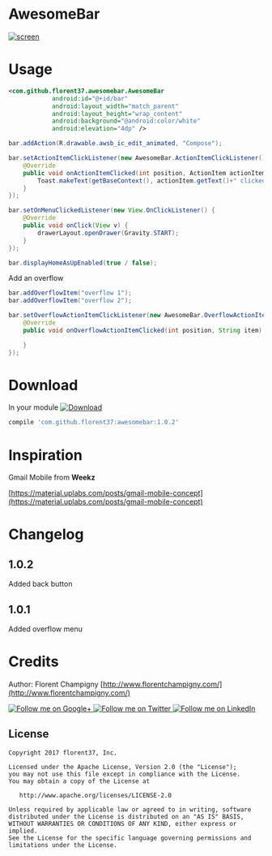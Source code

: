 # AwesomeBar

[![screen](https://raw.githubusercontent.com/florent37/AwesomeBar/master/media/awesomebar.gif)](https://www.github.com/florent37/AwesomeBar)

# Usage

```xml
<com.github.florent37.awesomebar.AwesomeBar
            android:id="@+id/bar"
            android:layout_width="match_parent"
            android:layout_height="wrap_content"
            android:background="@android:color/white"
            android:elevation="4dp" />
```

```java
bar.addAction(R.drawable.awsb_ic_edit_animated, "Compose");

bar.setActionItemClickListener(new AwesomeBar.ActionItemClickListener() {
    @Override
    public void onActionItemClicked(int position, ActionItem actionItem) {
        Toast.makeText(getBaseContext(), actionItem.getText()+" clicked", Toast.LENGTH_LONG).show();
    }
});

bar.setOnMenuClickedListener(new View.OnClickListener() {
    @Override
    public void onClick(View v) {
        drawerLayout.openDrawer(Gravity.START);
    }
});

bar.displayHomeAsUpEnabled(true / false);
```

Add an overflow

```java
bar.addOverflowItem("overflow 1");
bar.addOverflowItem("overflow 2");

bar.setOverflowActionItemClickListener(new AwesomeBar.OverflowActionItemClickListener() {
    @Override
    public void onOverflowActionItemClicked(int position, String item) {

    }
});
```

# Download

In your module [![Download](https://api.bintray.com/packages/florent37/maven/AwesomeBar/images/download.svg)](https://bintray.com/florent37/maven/AwesomeBar/_latestVersion)
```groovy
compile 'com.github.florent37:awesomebar:1.0.2'
```

# Inspiration

Gmail Mobile from **Weekz**

[https://material.uplabs.com/posts/gmail-mobile-concept](https://material.uplabs.com/posts/gmail-mobile-concept)

# Changelog

## 1.0.2

Added back button

## 1.0.1

Added overflow menu

# Credits

Author: Florent Champigny [http://www.florentchampigny.com/](http://www.florentchampigny.com/)

<a href="https://plus.google.com/+florentchampigny">
  <img alt="Follow me on Google+"
       src="https://raw.githubusercontent.com/florent37/DaVinci/master/mobile/src/main/res/drawable-hdpi/gplus.png" />
</a>
<a href="https://twitter.com/florent_champ">
  <img alt="Follow me on Twitter"
       src="https://raw.githubusercontent.com/florent37/DaVinci/master/mobile/src/main/res/drawable-hdpi/twitter.png" />
</a>
<a href="https://www.linkedin.com/in/florentchampigny">
  <img alt="Follow me on LinkedIn"
       src="https://raw.githubusercontent.com/florent37/DaVinci/master/mobile/src/main/res/drawable-hdpi/linkedin.png" />
</a>


License
--------

    Copyright 2017 florent37, Inc.

    Licensed under the Apache License, Version 2.0 (the "License");
    you may not use this file except in compliance with the License.
    You may obtain a copy of the License at

       http://www.apache.org/licenses/LICENSE-2.0

    Unless required by applicable law or agreed to in writing, software
    distributed under the License is distributed on an "AS IS" BASIS,
    WITHOUT WARRANTIES OR CONDITIONS OF ANY KIND, either express or implied.
    See the License for the specific language governing permissions and
    limitations under the License.

